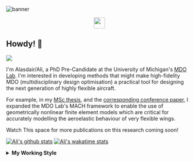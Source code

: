 <!--
# Welcome to Ali's github profile


-->

![banner](https://raw.githubusercontent.com/A-Gray-94/A-Gray-94/main/Images/GitHubProfileBanner.png)
<p align='center'>
<a href="https://www.linkedin.com/in/alasdaircgray/"><img height="30" src="https://github.com/WaylonWalker/WaylonWalker/blob/main/icon/linkedin.png?raw=true"></a>
</p>

## Howdy! 👋

![](https://komarev.com/ghpvc/?username=A-Gray-94&color=blue)

I'm Alasdair/Ali, a PhD Pre-Candidate at the University of Michigan's [MDO Lab](http://mdolab.engin.umich.edu).
I'm interested in developing methods that might make high-fidelity MDO (multidisciplinary design optimisation) a practical tool for designing the next generation of highly flexible aircraft.

For example, in my [MSc thesis](http://resolver.tudelft.nl/uuid:1a6b5001-d213-40d9-bc2c-5e831eda527d), and the [corresponding conference paper](https://www.researchgate.net/publication/348242101_Geometrically_Nonlinear_High-fidelity_Aerostructural_Optimization_for_Highly_Flexible_Wings), I expanded the MDO Lab's MACH framework to enable the use of geometrically nonlinear finite element models which are critical for accurately modelling the aeroelastic behaviour of very flexible wings.

Watch This space for more publications on this research coming soon!

<!--
**A-Gray-94/A-Gray-94** is a ✨ _special_ ✨ repository because its `README.md` (this file) appears on your GitHub profile.

Here are some ideas to get you started:

- 🔭 I’m currently working on ...
- 🌱 I’m currently learning ...
- 👯 I’m looking to collaborate on ...
- 🤔 I’m looking for help with ...
- 💬 Ask me about ...
- 📫 How to reach me: ...
- 😄 Pronouns: ...
- ⚡ Fun fact: ...
-->


[![Ali's github stats](https://github-readme-stats.vercel.app/api?username=A-Gray-94)](https://github.com/anuraghazra/github-readme-stats)
[![Ali's wakatime stats](https://github-readme-stats.vercel.app/api/wakatime?username=ACGray)](https://github.com/anuraghazra/github-readme-stats)


<details>
  <summary>
    <strong>My Working Style</strong>
  </summary>
  <!--START_SECTION:waka-->
![Profile Views](http://img.shields.io/badge/Profile%20Views-0-blue)

![Lines of code](https://img.shields.io/badge/From%20Hello%20World%20I%27ve%20Written-4.3%20million%20lines%20of%20code-blue)

**I'm an Early 🐤** 

```text
🌞 Morning    39 commits     █████░░░░░░░░░░░░░░░░░░░░   20.53% 
🌆 Daytime    65 commits     ████████░░░░░░░░░░░░░░░░░   34.21% 
🌃 Evening    78 commits     ██████████░░░░░░░░░░░░░░░   41.05% 
🌙 Night      8 commits      █░░░░░░░░░░░░░░░░░░░░░░░░   4.21%

```
📅 **I'm Most Productive on Friday** 

```text
Monday       31 commits     ████░░░░░░░░░░░░░░░░░░░░░   16.32% 
Tuesday      21 commits     ██░░░░░░░░░░░░░░░░░░░░░░░   11.05% 
Wednesday    30 commits     ████░░░░░░░░░░░░░░░░░░░░░   15.79% 
Thursday     38 commits     █████░░░░░░░░░░░░░░░░░░░░   20.0% 
Friday       46 commits     ██████░░░░░░░░░░░░░░░░░░░   24.21% 
Saturday     11 commits     █░░░░░░░░░░░░░░░░░░░░░░░░   5.79% 
Sunday       13 commits     █░░░░░░░░░░░░░░░░░░░░░░░░   6.84%

```


📊 **This Week I Spent My Time On** 

```text
💬 Programming Languages: 
Python                   24 hrs 54 mins      █████████████████████░░░░   85.47% 
Markdown                 4 hrs 9 mins        ███░░░░░░░░░░░░░░░░░░░░░░   14.28% 
Other                    4 mins              ░░░░░░░░░░░░░░░░░░░░░░░░░   0.24% 
Text                     0 secs              ░░░░░░░░░░░░░░░░░░░░░░░░░   0.01%

🔥 Editors: 
VS Code                  29 hrs 4 mins       █████████████████████████   99.76% 
Sublime Text             4 mins              ░░░░░░░░░░░░░░░░░░░░░░░░░   0.24%

🐱‍💻 Projects: 
AE588-MDO                18 hrs 8 mins       ███████████████░░░░░░░░░░   62.25% 
AE510-FEM                6 hrs 11 mins       █████░░░░░░░░░░░░░░░░░░░░   21.27% 
FEMpy                    2 hrs 35 mins       ██░░░░░░░░░░░░░░░░░░░░░░░   8.89% 
AE543-StructDynamics     1 hr 57 mins        █░░░░░░░░░░░░░░░░░░░░░░░░   6.74% 
baseclasses              9 mins              ░░░░░░░░░░░░░░░░░░░░░░░░░   0.55%

💻 Operating System: 
Linux                    29 hrs 8 mins       █████████████████████████   100.0%

```

**I Mostly Code in Python** 

```text
Python                   7 repos             ████████████░░░░░░░░░░░░░   50.0% 
TeX                      2 repos             ███░░░░░░░░░░░░░░░░░░░░░░   14.29% 
HTML                     1 repo              █░░░░░░░░░░░░░░░░░░░░░░░░   7.14% 
C++                      1 repo              █░░░░░░░░░░░░░░░░░░░░░░░░   7.14% 
MATLAB                   1 repo              █░░░░░░░░░░░░░░░░░░░░░░░░   7.14%

```


**Timeline**

![Chart not found](https://raw.githubusercontent.com/A-Gray-94/A-Gray-94/main/charts/bar_graph.png) 


<!--END_SECTION:waka-->
</details>
